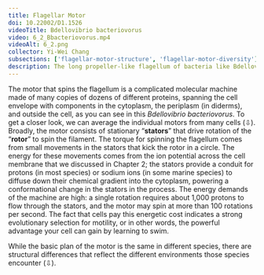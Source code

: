 ```yaml
---
title: Flagellar Motor
doi: 10.22002/D1.1526
videoTitle: Bdellovibrio bacteriovorus
video: 6_2_Bbacteriovorus.mp4
videoAlt: 6_2.png
collector: Yi-Wei Chang
subsections: ['flagellar-motor-structure', 'flagellar-motor-diversity']
description: The long propeller-like flagellum of bacteria like Bdellovibrio bacteriovorus is spun by a motor at its base embedded in the cell envelope
---
```


The motor that spins the flagellum is a complicated molecular machine made of many copies of dozens of different proteins, spanning the cell envelope with components in the cytoplasm, the periplasm (in diderms), and outside the cell, as you can see in this *Bdellovibrio bacteriovorus*. To get a closer look, we can average the individual motors from many cells (⇩). Broadly, the motor consists of stationary “**stators**” that drive rotation of the “**rotor**” to spin the filament. The torque for spinning the flagellum comes from small movements in the stators that kick the rotor in a circle. The energy for these movements comes from the ion potential across the cell membrane that we discussed in Chapter 2; the stators provide a conduit for protons (in most species) or sodium ions (in some marine species) to diffuse down their chemical gradient into the cytoplasm, powering a conformational change in the stators in the process. The energy demands of the machine are high: a single rotation requires about 1,000 protons to flow through the stators, and the motor may spin at more than 100 rotations per second. The fact that cells pay this energetic cost indicates a strong evolutionary selection for motility, or in other words, the powerful advantage your cell can gain by learning to swim.

While the basic plan of the motor is the same in different species, there are structural differences that reflect the different environments those species encounter (⇩).

